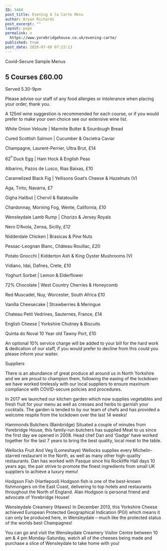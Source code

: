 ```yaml
---
ID: 3460
post_title: Evening A la Carte Menu
author: Bryan Richards
post_excerpt: ""
layout: page
permalink: >
  https://www.yorebridgehouse.co.uk/evening-carte/
published: true
post_date: 2020-07-08 07:23:13
---
```

<div class="section-title section-title-followed-by-content">

Covid-Secure Sample Menus
<h2 class="covid-menu-h2">5 Courses £60.00</h2>
Served 5.30-9pm

</div>
<div>
<div class="row-has-bottom-border full-width-content-with-padding text-center">
<p>Please advise our staff of any food allergies or intolerance when placing your order, thank you.</p>
<p>A 125ml wine suggestion is recommended for each course, or if you would prefer to make your own choice see our extensive wine list.</p>
</div>
<div class="row-has-bottom-border full-width-content-with-padding text-center">
<p class="menu-strong">White Onion Veloute | Marmite Butter &amp; Sourdough Bread</p>

<p class="menu-head"><span class="menu-strong">Cured Scottish Salmon  </span>|  Cucumber & Oscietra Caviar </p>
<p class="sub-menu">Champagne, Laurent-Perrier, Ultra Brut, £14</p>

<p class="menu-head"><span class="menu-strong">62<sup>º </sup>Duck Egg </span>| Ham Hock & English Peas </p>
<p class="sub-menu">Albarino, Pazos de Lusco, Rias Baixas, £10</p>

<p class="menu-head"><span class="menu-strong">Caramelized Black Fig </span>| Yellisons Goat’s Cheese & Hazelnuts (V)</p>
<p class="sub-menu">Aga, Tinto, Navarra, £7</p>


<p class="menu-head"><span class="menu-strong">Gigha Halibut </span>| Chervil & Ratatouille</p>
<p class="sub-menu">Chardonnay, Morning Fog, Wente, California, £10</p>

<p class="menu-head"><span class="menu-strong">Wensleydale Lamb Rump </span>| Chorizo & Jersey Royals</p>
<p class="sub-menu">Nero D’Avola, Zensa, Sicilly, £12</p>

<p class="menu-head"><span class="menu-strong">Nidderdale Chicken </span>| Brasicas & Pine Nuts </p>
<p class="sub-menu">Pessac-Leognan Blanc, Château Rouillac, £20</p>

<p class="menu-head"><span class="menu-strong">Potato Gnocchi </span>| Kidderton Ash & King Oyster Mushrooms (V)</p>
<p class="sub-menu">Vidiano, Idai, Dafnes, Crete, £10</p>
</div>

<div class="row-has-bottom-border full-width-content-with-padding text-center">
<p><span class="menu-strong">Yoghurt Sorbet  |  Lemon & Elderflower </span></p>

<p class="menu-head"><span class="menu-strong">72% Chocolate </span>| West Country Cherries & Honeycomb </p>
<p class="sub-menu">Red Muscadel, Nuy, Worcester, South Africa £10</p>

<p class="menu-head"><span class="menu-strong">Vanilla Cheesecake </span>| Strawberries & Meringue </p>
<p class="sub-menu">Chateau Petit Vedrines, Sauternes, France, £14</p>

<p class="menu-head"><span class="menu-strong">English Cheese </span>| Yorkshire Chutney & Biscuits </p>
<p class="sub-menu">Quinta do Noval 10 Year old Tawny Port, £10</p>

<p>An optional 10% service charge will be added to your bill for the hard work & dedication of our staff, if you would prefer to decline from this could you please inform your waiter.</p>
</div>

<div class="full-width-content-with-padding text-center">
<p><span class="menu-strong">Suppliers</span></p>
There is an abundance of great produce all around us in North Yorkshire and we are proud to champion them, following the easing of the lockdown we have worked tirelessly with our local suppliers to ensure maximum compliance with COVID-secure policies and procedures.

In 2017 we launched our kitchen garden which now supplies vegetables and fresh fruit for your menu as well as cresses and herbs to garnish your cocktails. The garden is tended to by our team of chefs and has provided a welcome respite from the lockdown over the last 14 weeks!

<p><span class="menu-strong">Hammonds Butchers (Bainbridge)</span>
Situated a couple of minutes from Yorebridge House, this family-run butchers has supplied
Meat to us since the first day we opened in 2008.
Head chef Dan and ‘Gadge’ have worked together for the last 7 years to bring the best quality, local meat to the table.</p>
<p><span class="menu-strong">Wellocks Fruit And Veg (Lomeshaye)</span>
Wellocks supplies every Michelin-starred restaurant in the North, as well as many other high-quality restaurants.
Dan has worked with Pasque since his Rockliffe Hall days 10 years ago, the pair strive to promote the finest ingredients from small UK suppliers to achieve a luxury menu!</p>

<p><span class="menu-strong">Hodgson Fish (Hartlepool)</span>
Hodgson fish is one of the best-known fishmongers on the East Coast, delivering to top hotels and restaurants throughout the North of England.
Alan Hodgson is personal friend and advocate of Yorebridge House!</p>

<p><span class="menu-strong">Wensleydale Creamery (Hawes)</span>
In December 2013, this Yorkshire Cheese achieved European Protected Geographical Indication (PGI) which means it can only be produced here, in Wensleydale – much like the protected status of the worlds best Champagnes!

You can go and visit the Wensleydale Creamery Visitor Centre between 10 am & 4 pm Monday-Saturday, watch all of the cheeses being made and purchase a slice of Wensleydale to take home with you!</p>
</div>
</div>